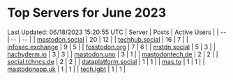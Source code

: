 # Top Servers for June 2023
Last Updated: 06/18/2023 15:20:55 UTC
| Server | Posts | Active Users |
| -- | -- | -- |
| [mastodon.social](https://mastodon.social/tags/PowerShell) | 20 | 12 |
| [techhub.social](https://techhub.social/tags/PowerShell) | 16 | 7 |
| [infosec.exchange](https://infosec.exchange/tags/PowerShell) | 9 | 5 |
| [fosstodon.org](https://fosstodon.org/tags/PowerShell) | 7 | 6 |
| [mstdn.social](https://mstdn.social/tags/PowerShell) | 5 | 3 |
| [hachyderm.io](https://hachyderm.io/tags/PowerShell) | 3 | 3 |
| [mastodon.uno](https://mastodon.uno/tags/PowerShell) | 3 | 1 |
| [mastodontech.de](https://mastodontech.de/tags/PowerShell) | 2 | 2 |
| [social.tchncs.de](https://social.tchncs.de/tags/PowerShell) | 2 | 2 |
| [dataplatform.social](https://dataplatform.social/tags/PowerShell) | 1 | 1 |
| [mas.to](https://mas.to/tags/PowerShell) | 1 | 1 |
| [mastodonapp.uk](https://mastodonapp.uk/tags/PowerShell) | 1 | 1 |
| [tech.lgbt](https://tech.lgbt/tags/PowerShell) | 1 | 1 |
